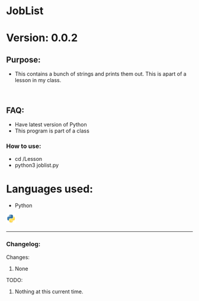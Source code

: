 # JobList
# Version: 0.0.2

## Purpose:

- This contains a bunch of strings and prints them out. This is apart of a lesson in my class.
<br />

## FAQ:
- Have latest version of Python
- This program is part of a class

### How to use:
- cd /Lesson
- python3 joblist.py

# Languages used:
- Python
<img align="left" alt="Python" width="26px" src="https://raw.githubusercontent.com/devicons/devicon/master/icons/python/python-original.svg" style="padding-right:10px;" />

<br />
<br />

---

### Changelog:
Changes:
1. None

TODO:
1. Nothing at this current time.